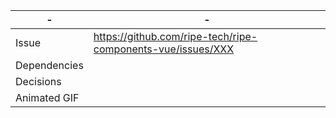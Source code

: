 | - | - |
| --- | --- |
| Issue | https://github.com/ripe-tech/ripe-components-vue/issues/XXX |
| Dependencies | |
| Decisions | |
| Animated GIF | |

